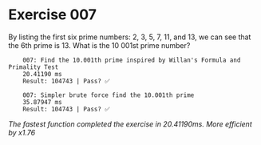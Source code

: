 
# Exercise 007
By listing the first six prime numbers: 2, 3, 5, 7, 11, and 13, we can see that the 6th prime is 13.
What is the 10 001st prime number?

        007: Find the 10.001th prime inspired by Willan's Formula and Primality Test
        20.41190 ms
        Result: 104743 | Pass? ✅
      
        007: Simpler brute force find the 10.001th prime
        35.87947 ms
        Result: 104743 | Pass? ✅
      
_The fastest function completed the exercise in 20.41190ms.
More efficient by x1.76_
  